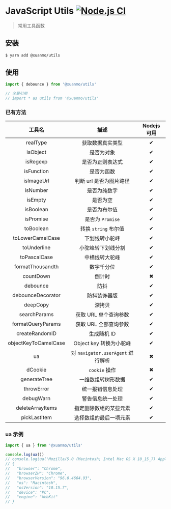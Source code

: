 # JavaScript Utils [![Node.js CI](https://github.com/D-xuanmo/utils/actions/workflows/node.js.yml/badge.svg?branch=main)](https://github.com/D-xuanmo/utils/actions/workflows/node.js.yml)

> 常用工具函数

## 安装

```bash
$ yarn add @xuanmo/utils
```

## 使用

```js
import { debounce } from '@xuanmo/utils'

// 全量引用
// import * as utils from '@xuanmo/utils'
```

### 已有方法

|         工具名          |              描述              | Nodejs 可用 |
|:--------------------:|:----------------------------:|:---------:|
|       realType       |           获取数据真实类型           |     ✔     |
|       isObject       |            是否为对象             |     ✔     |
|       isRegexp       |           是否为正则表达式           |     ✔     |
|      isFunction      |            是否为函数             |     ✔     |
|      isImageUrl      |        判断 url 是否为图片路径        |     ✔     |
|       isNumber       |            是否为纯数字            |     ✔     |
|       isEmpty        |             是否为空             |     ✔     |
|      isBoolean       |            是否为布尔值            |     ✔     |
|      isPromise       |         是否为 `Promise`          |     ✔     |
|      toBoolean       |        转换 `string` 布尔值         |     ✔     |
|   toLowerCamelCase   |           下划线转小驼峰            |     ✔     |
|     toUnderline      |          小驼峰转下划线分割           |     ✔     |
|     toPascalCase     |           中横线转大驼峰            |     ✔     |
|   formatThousandth   |            数字千分位             |     ✔     |
|      countDown       |             倒计时              |     ✖     |
|       debounce       |              防抖              |     ✔     |
|  debounceDecorator   |            防抖装饰器版            |     ✔     |
|       deepCopy       |             深拷贝              |     ✔     |
|     searchParams     |        获取 URL 单个查询参数         |     ✔     |
|  formatQueryParams   |        获取 URL 全部查询参数         |     ✔     |
|    createRandomID    |           生成随机 ID            |     ✔     |
| objectKeyToCamelCase |      Object key 转换为小驼峰       |     ✔     |
|          ua          | 对 `navigator.userAgent` 进行解析 |     ✖     |
|       dCookie        |         `cookie` 操作          |     ✖     |
|     generateTree     |          一维数组转树形数据           |     ✔     |
|      throwError      |           统一报错信息处理           |     ✔     |
|      debugWarn       |           警告信息统一处理           |     ✔     |
|   deleteArrayItems   |         指定删除数组的某些元素          |     ✔     |
|    pickLastItem      |         选择数组的最后一项元素          |     ✔     |

### ua 示例

```js
import { ua } from '@xuanmo/utils'

console.log(ua())
// console.log(ua('Mozilla/5.0 (Macintosh; Intel Mac OS X 10_15_7) AppleWebKit/537.36 (KHTML, like Gecko) Chrome/96.0.4664.93 Safari/537.36'))
// {
//   "browser": "Chrome",
//   "browserZH": "Chrome",
//   "browserVersion": "96.0.4664.93",
//   "os": "Macintosh",
//   "osVersion": "10.15.7",
//   "device": "PC",
//   "engine": "WebKit"
// }
```